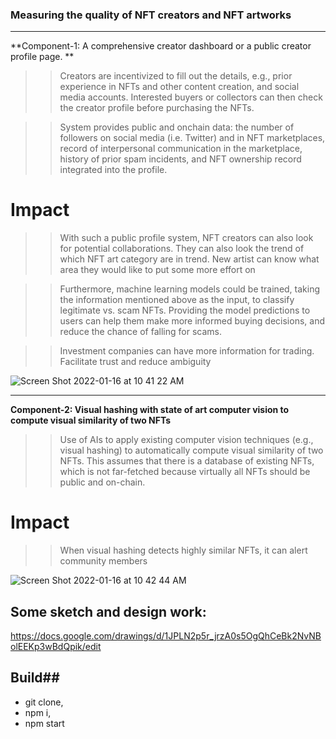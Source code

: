 
### Measuring the quality of NFT creators and NFT artworks
__________________________________________________
**Component-1: A comprehensive creator dashboard or a public creator profile page. **

>> Creators are incentivized to fill out the details, e.g., prior experience in NFTs and other content creation, and social media accounts. Interested buyers or collectors can then check the creator profile before purchasing the NFTs.  

>> System provides public and onchain data: the number of followers on social media (i.e. Twitter) and in NFT marketplaces, record of interpersonal communication in the marketplace, history of prior spam incidents, and NFT ownership record integrated into the profile. 

# Impact
>> With such a public profile system, NFT creators can also look for potential collaborations. They can also look the trend of which NFT art category are in trend. New artist can know what area they would like to put some more effort on

>> Furthermore, machine learning models could be trained, taking the information mentioned above as the input, to classify legitimate vs. scam NFTs. Providing the model predictions to users can help them make more informed buying decisions, and reduce the chance of falling for scams.
 
>>Investment companies can have more information for trading. Facilitate trust and reduce ambiguity

![Screen Shot 2022-01-16 at 10 41 22 AM](https://user-images.githubusercontent.com/38181397/149669258-ea30d73a-26d1-4cc5-8d15-8b2e6bc7953b.png)


______________________________________________
**Component-2: Visual hashing with state of art computer vision to compute visual similarity of two NFTs**

>> Use of AIs to apply existing computer vision techniques (e.g., visual hashing) to automatically compute visual similarity of two NFTs. This assumes that there is a database of existing NFTs, which is not far-fetched because virtually all NFTs should be public and on-chain.

# Impact
>> When visual hashing detects highly similar NFTs, it can alert community members

![Screen Shot 2022-01-16 at 10 42 44 AM](https://user-images.githubusercontent.com/38181397/149669291-4248e380-b893-4b6c-88ea-252008ebce33.png)

## Some sketch and design work: 
https://docs.google.com/drawings/d/1JPLN2p5r_jrzA0s5OgQhCeBk2NvNBolEEKp3wBdQpik/edit

## Build##
* git clone,
* npm i,
* npm start



